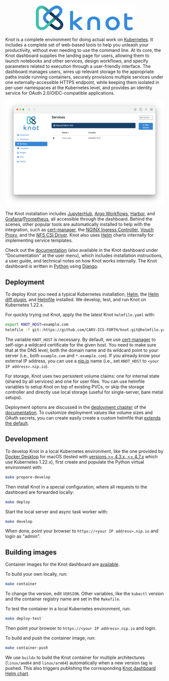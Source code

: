 <p align="center">
  <img src="https://github.com/CARV-ICS-FORTH/knot/raw/master/docs/images/logo.png" alt="Knot logo" width="320">
</p>

Knot is a complete environment for doing actual work on [Kubernetes](https://kubernetes.io). It includes a complete set of web-based tools to help you unleash your productivity, without ever needing to use the command line. At its core, the Knot dashboard supplies the landing page for users, allowing them to launch notebooks and other services, design workflows, and specify parameters related to execution through a user-friendly interface. The dashboard manages users, wires up relevant storage to the appropriate paths inside running containers, securely provisions multiple services under one externally-accessible HTTPS endpoint, while keeping them isolated in per-user namespaces at the Kubernetes level, and provides an identity service for OAuth 2.0/OIDC-compatible applications.

![Knot services screen](https://github.com/CARV-ICS-FORTH/knot/raw/master/docs/images/services-screen.png)

The Knot installation includes [JupyterHub](https://jupyter.org/hub), [Argo Workflows](https://argoproj.github.io/workflows), [Harbor](https://goharbor.io), and [Grafana](https://grafana.com)/[Prometheus](https://prometheus.io), all accessible through the dashboard. Behind the scenes, other popular tools are automatically installed to help with the integration, such as [cert-manager](https://cert-manager.io), the [NGINX Ingress Controller](https://kubernetes.github.io/ingress-nginx/), [Vouch Proxy](https://github.com/vouch/vouch-proxy), and the [NFS CSI Driver](https://github.com/kubernetes-csi/csi-driver-nfs). Knot also uses [Helm](https://helm.sh) charts internally for implementing service templates.

Check out the [documentation](https://carv-ics-forth.github.io/knot/docs/) (also available in the Knot dashboard under "Documentation" at the user menu), which includes installation instructions, a user guide, and technical notes on how Knot works internally. The Knot dashboard is written in [Python](https://www.python.org) using [Django](https://www.djangoproject.com).

## Deployment

To deploy Knot you need a typical Kubernetes installation, [Helm](https://helm.sh), the [Helm diff plugin](https://github.com/databus23/helm-diff), and [Helmfile](https://github.com/roboll/helmfile) installed. We develop, test, and run Knot on Kubernetes 1.22.x.

For quickly trying out Knot, apply the the latest Knot `helmfile.yaml` with:
```bash
export KNOT_HOST=example.com
helmfile -f git::https://github.com/CARV-ICS-FORTH/knot.git@helmfile.yaml sync
```

The variable `KNOT_HOST` is necessary. By default, we use [cert-manager](https://cert-manager.io) to self-sign a wildcard certificate for the given host. You need to make sure that at the DNS level, both the domain name and its wildcard point to your server (i.e., both `example.com` and `*.example.com`). If you already know your external IP address, you can use a [nip.io](http://nip.io) name (i.e., set `KNOT_HOST` to `<your IP address>.nip.io`).

For storage, Knot uses two persistent volume claims: one for internal state (shared by all services) and one for user files. You can use helmfile variables to setup Knot on top of existing PVCs, or skip the storage controller and directly use local storage (useful for single-server, bare metal setups).

Deployment options are discussed in the [deployment chapter](https://carv-ics-forth.github.io/knot/docs/deployment.html) of the [documentation](https://carv-ics-forth.github.io/knot/docs/). To customize deployment values like volume sizes and OAuth secrets, you can create easily create a custom helmfile that [extends the default](https://helmfile.readthedocs.io/en/latest/#configuration).

## Development

To develop Knot in a local Kubernetes environment, like the one provided by [Docker Desktop](https://www.docker.com/products/docker-desktop) for macOS (tested with [versions >= 4.3.x, <= 4.7.x](https://docs.docker.com/docker-for-mac/release-notes/) which use Kubernetes 1.22.x), first create and populate the Python virtual environment with:
```bash
make prepare-develop
```

Then install Knot in a special configuration, where all requests to the dashboard are forwarded locally:
```bash
make deploy
```

Start the local server and async task worker with:
```bash
make develop
```

When done, point your browser to `https://<your IP address>.nip.io` and login as "admin".

## Building images

Container images for the Knot dashboard are [available](https://hub.docker.com/r/carvicsforth/knot).

To build your own locally, run:
```bash
make container
```

To change the version, edit `VERSION`. Other variables, like the `kubectl` version and the container registry name are set in the `Makefile`.

To test the container in a local Kubernetes environment, run:
```bash
make deploy-test
```

Then point your browser to `https://<your IP address>.nip.io` and login.

To build and push the container image, run:
```bash
make container-push
```

We use `buildx` to build the Knot container for multiple architectures (`linux/amd64` and `linux/arm64`) automatically when a new version tag is pushed. This also triggers publishing the corresponding [Knot dashboard Helm chart](https://github.com/CARV-ICS-FORTH/knot/blob/master/chart/knot/README.md).
